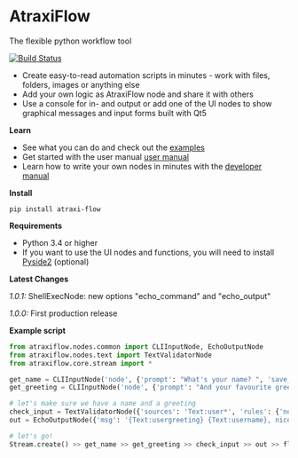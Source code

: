 # AtraxiFlow
The flexible python workflow tool

[![Build Status](https://travis-ci.org/smertiens/AtraxiFlow.svg?branch=master)](https://travis-ci.org/smertiens/AtraxiFlow)

* Create easy-to-read automation scripts in minutes - work with files, folders, images or anything else 
* Add your own logic as AtraxiFlow node and share it with others
* Use a console for in- and output or add one of the UI nodes to show graphical messages and input forms 
built with Qt5

**Learn**

* See what you can do and check out the [examples](https://github.com/smertiens/AtraxiExamples)
* Get started with the user manual [user manual](https://docs.atraxi-flow.com/manual/index.html)
* Learn how to write your own nodes in minutes with the [developer manual](https://docs.atraxi-flow.com/dev/index.html)

**Install**
```
pip install atraxi-flow
```

**Requirements**

* Python 3.4 or higher
* If you want to use the UI nodes and functions, you will need to install [Pyside2](https://pypi.org/project/PySide2/) (optional)

**Latest Changes**

_1.0.1:_ ShellExecNode: new options "echo_command" and "echo_output"

_1.0.0:_ First production release  


**Example script**

```python
from atraxiflow.nodes.common import CLIInputNode, EchoOutputNode
from atraxiflow.nodes.text import TextValidatorNode
from atraxiflow.core.stream import *

get_name = CLIInputNode('node', {'prompt': "What's your name? ", 'save_to': 'username' })
get_greeting = CLIInputNode('node', {'prompt': "And your favourite greeting? ", 'save_to': 'usergreeting' })

# let's make sure we have a name and a greeting
check_input = TextValidatorNode({'sources': 'Text:user*', 'rules': {'not_empty': {}}})
out = EchoOutputNode({'msg': '{Text:usergreeting} {Text:username}, nice to meet you!'})

# let's go!
Stream.create() >> get_name >> get_greeting >> check_input >> out >> flow()
```
